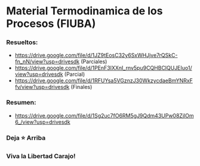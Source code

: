 # Material Termodinamica de los Procesos (FIUBA)

### Resueltos:
* https://drive.google.com/file/d/1JZ9tEosC32y6SxWHJjve7rQSkC-fn_nN/view?usp=drivesdk (Parciales)
* https://drive.google.com/file/d/1PEnF3lXXnI_rnv5pu9CQHBClQUJEIuo1/view?usp=drivesdk (Parcial)
* https://drive.google.com/file/d/1RFUYsa5VGznzJ30WkzycdaeBmYNRxFfv/view?usp=drivesdk (Finales)

### Resumen:
*  https://drive.google.com/file/d/1Sg2uc7fO6RM5gJ9Qdm43UPw08ZjlOm6_/view?usp=drivesdk

### Deja ⭐ Arriba
### Viva la Libertad Carajo!

